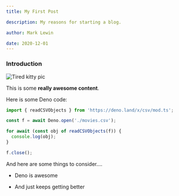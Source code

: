 ```yaml
---
title: My First Post

description: My reasons for starting a blog.

author: Mark Lewin

date: 2020-12-01
---
```


### Introduction

![Tired kitty pic](../public/assets/images/tired_kitty.jpg)

This is some **really awesome content**.

Here is some Deno code:

```javascript
import { readCSVObjects } from 'https://deno.land/x/csv/mod.ts';

const f = await Deno.open('./movies.csv');

for await (const obj of readCSVObjects(f)) {
  console.log(obj);
}

f.close();
```

And here are some things to consider....

- Deno is awesome

- And just keeps getting better
